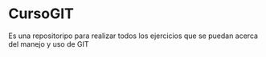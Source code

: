 # CursoGIT
Es una repositoripo para realizar todos los ejercicios que se puedan acerca del manejo y uso de GIT
